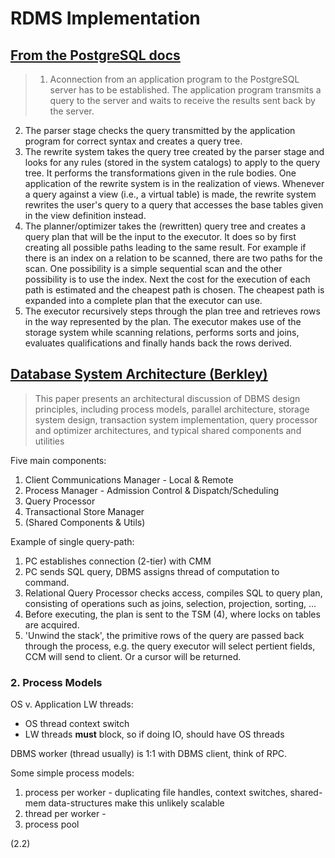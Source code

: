 # RDMS Implementation

## [From the PostgreSQL docs](https://www.postgresql.org/docs/9.5/static/query-path.html)
>  1. Aconnection from an application program to the PostgreSQL server has to be established. The application program transmits a query to the server and waits to receive the results sent back by the server.
2. The parser stage checks the query transmitted by the application program for correct syntax and creates a query tree.
3. The rewrite system takes the query tree created by the parser stage and looks for any rules (stored in the system catalogs) to apply to the query tree. It performs the transformations given in the rule bodies.
One application of the rewrite system is in the realization of views. Whenever a query against a view (i.e., a virtual table) is made, the rewrite system rewrites the user's query to a query that accesses the base tables given in the view definition instead.
4. The planner/optimizer takes the (rewritten) query tree and creates a query plan that will be the input to the executor.
It does so by first creating all possible paths leading to the same result. For example if there is an index on a relation to be scanned, there are two paths for the scan. One possibility is a simple sequential scan and the other possibility is to use the index. Next the cost for the execution of each path is estimated and the cheapest path is chosen. The cheapest path is expanded into a complete plan that the executor can use.
5. The executor recursively steps through the plan tree and retrieves rows in the way represented by the plan. The executor makes use of the storage system while scanning relations, performs sorts and joins, evaluates qualifications and finally hands back the rows derived.

## [Database System Architecture (Berkley)](http://db.cs.berkeley.edu/papers/fntdb07-architecture.pdf)
> This paper presents an architectural discussion of DBMS design principles, including process models, parallel architecture, storage system design, transaction system implementation, query processor and optimizer architectures, and typical shared components and utilities

Five main components:
  1. Client Communications Manager
    -  Local & Remote
  2. Process Manager
    - Admission Control & Dispatch/Scheduling
  3. Query Processor
  4. Transactional Store Manager
  5. (Shared Components & Utils)

Example of single query-path:
  1. PC establishes connection (2-tier) with CMM
  2. PC sends SQL query, DBMS assigns thread of computation to command. 
  3. Relational Query Processor checks access, compiles SQL to query plan, consisting of operations such as joins, selection, projection, sorting, ...
  4. Before executing, the plan is sent to the TSM (4), where locks on tables are acquired.
  5. 'Unwind the stack', the primitive rows of the query are passed back through the process, e.g. the query executor will select pertient fields, CCM will send to client. Or a cursor will be returned.

### 2. Process Models
OS v. Application LW threads:
  - OS thread context switch
  - LW threads **must** block, so if doing IO, should have OS threads

DBMS worker (thread usually) is 1:1 with DBMS client, think of RPC.

Some simple process models:
  1. process per worker
    - duplicating file handles, context switches, shared-mem data-structures make this unlikely scalable
  2. thread per worker
    - 
  3. process pool

(2.2)

